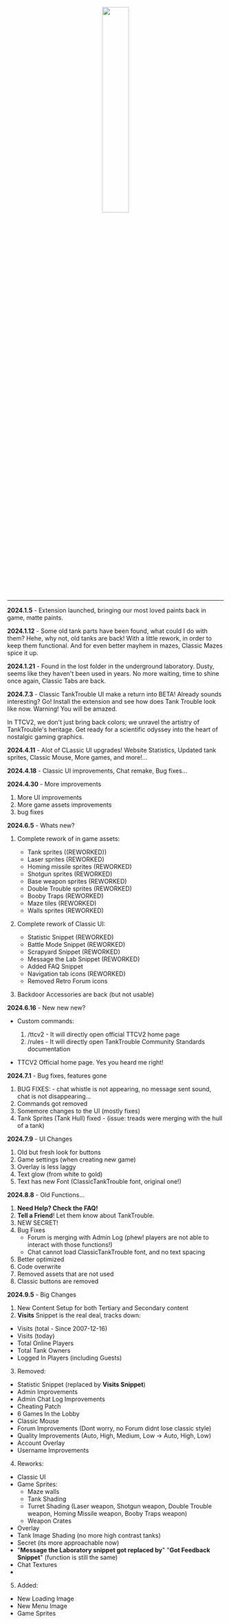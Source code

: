 <div align="center">
<img width="35%" src="https://github.com/kamarov-therussiantank/TTCV2/raw/main/.github/ttcv2ClBanner.png"> 

</div>

---

**2024.1.5** - Extension launched, bringing our most loved paints back in game, matte paints.

**2024.1.12** - Some old tank parts have been found, what could I do with them? Hehe, why not, old tanks are back! With a little rework, in order to keep them functional. And for even better mayhem in mazes, Classic Mazes spice it up.

**2024.1.21** - Found in the lost folder in the underground laboratory. Dusty, seems like they haven't been used in years. No more waiting, time to shine once again, Classic Tabs are back.

**2024.7.3** - Classic TankTrouble UI make a return into BETA! Already sounds interesting? Go! Install the extension and see how does Tank Trouble look like now. Warning! You will be amazed.

In TTCV2, we don't just bring back colors; we unravel the artistry of TankTrouble's heritage. Get ready for a scientific odyssey into the heart of nostalgic gaming graphics.

**2024.4.11** - Alot of CLassic UI upgrades! Website Statistics, Updated tank sprites, Classic Mouse, More games, and more!...

**2024.4.18** - Classic UI improvements, Chat remake, Bug fixes...

**2024.4.30** - More improvements
1. More UI improvements
2. More game assets improvements
3. bug fixes


**2024.6.5** - Whats new? 

1. Complete rework of in game assets:
   - Tank sprites ((REWORKED))
   - Laser sprites (REWORKED)
   - Homing missile sprites (REWORKED)
   - Shotgun sprites (REWORKED)
   - Base weapon sprites (REWORKED)
   - Double Trouble sprites (REWORKED)
   - Booby Traps (REWORKED)
   - Maze tiles (REWORKED)
   - Walls sprites (REWORKED)

2. Complete rework of Classic UI:
   - Statistic Snippet (REWORKED)
   - Battle Mode Snippet (REWORKED)
   - Scrapyard Snippet (REWORKED)
   - Message the Lab Snippet (REWORKED)
   - Added FAQ Snippet
   - Navigation tab icons (REWORKED)
   - Removed Retro Forum icons
  
3. Backdoor Accessories are back (but not usable)

   
**2024.6.16** - New new new? 

- Custom commands:
   1.  /ttcv2 - It will directly open official TTCV2 home page
   2.  /rules - It will directly open TankTrouble Community Standards documentation
 
- TTCV2 Official home page. Yes you heard me right!


**2024.7.1** - Bug fixes, features gone
1. BUG FIXES: - chat whistle is not appearing, no message sent sound, chat is not disappearing...
2. Commands got removed
3. Somemore changes to the UI (mostly fixes)
4. Tank Sprites (Tank Hull) fixed - (issue: treads were merging with the hull of a tank)


**2024.7.9** - UI Changes
1. Old but fresh look for buttons
2. Game settings (when creating new game)
3. Overlay is less laggy
4. Text glow (from white to gold)
5. Text has new Font (ClassicTankTrouble font, original one!)



**2024.8.8** - Old Functions...
1. **Need Help? Check the FAQ!**
2. **Tell a Friend**! Let them know about TankTrouble.
3. NEW SECRET! 
4. Bug Fixes
   - Forum is merging with Admin Log (phew! players are not able to interact with those functions!)
   - Chat cannot load ClassicTankTrouble font, and no text spacing
5. Better optimized
6. Code overwrite
7. Removed assets that are not used
8. Classic buttons are removed


**2024.9.5** - Big Changes
1. New Content Setup for both Tertiary and Secondary content
2. **Visits** Snippet is the real deal, tracks down: 
 - Visits (total - Since 2007-12-16)
 - Visits (today)
 - Total Online Players
 - Total Tank Owners
 - Logged In Players (including Guests)

3. Removed:
 - Statistic Snippet (replaced by **Visits Snippet**)
 - Admin Improvements
 - Admin Chat Log Improvements
 - Cheating Patch
 - 6 Games In the Lobby 
 - Classic Mouse
 - Forum Improvements (Dont worry, no Forum didnt lose classic style)
 - Quality Improvements (Auto, High, Medium, Low -> Auto, High, Low)
 - Account Overlay
 - Username Improvements

4. Reworks:
 - Classic UI
 - Game Sprites:
   - Maze walls
   - Tank Shading
   - Turret Shading (Laser weapon, Shotgun weapon, Double Trouble weapon, Homing Missile weapon, Booby Traps weapon)
   - Weapon Crates
 - Overlay 
 - Tank Image Shading (no more high contrast tanks)
 - Secret (its more approachable now)
 - "**Message the Laboratory snippet got replaced by**" "**Got Feedback Snippet**" (function is still the same)
 - Chat Textures
 -  
5. Added:
 - New Loading Image
 - New Menu Image
 - Game Sprites

